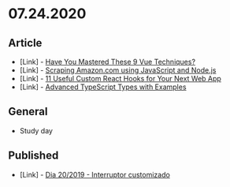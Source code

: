 # 07.24.2020

## Article

- \[Link\] - [Have You Mastered These 9 Vue Techniques?](https://medium.com/dev-genius/have-you-mastered-these-9-vue-techniques-c4c2fb245eb8)
- \[Link\] - [Scraping Amazon.com using JavaScript and Node.js](https://medium.com/dev-genius/scraping-amazon-com-using-javascript-18ef6caf53f6)
- \[Link\] - [11 Useful Custom React Hooks for Your Next Web App](https://blog.bitsrc.io/11-useful-custom-react-hooks-for-your-next-app-c66307cf0f0c)
- \[Link\] - [Advanced TypeScript Types with Examples](https://levelup.gitconnected.com/advanced-typescript-types-with-examples-1d144e4eda9e)

## General

- Study day

## Published

- \[Link\] - [Dia 20/2019 - Interruptor customizado](https://nerdcalistenico.com.br/hemersonvianna/artigos/daysofcode/2019/dia-20-interruptor-customizado/)
